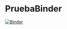 # PruebaBinder
[![Binder](https://mybinder.org/badge_logo.svg)](https://mybinder.org/v2/gh/Ajimenez0506/PruebaBinder/tree/main/binder/HEAD)
